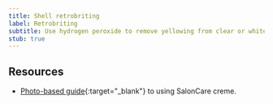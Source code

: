 ```yaml
---
title: Shell retrobriting
label: Retrobriting
subtitle: Use hydrogen peroxide to remove yellowing from clear or white shells.
stub: true
---
```


## Resources

- [Photo-based guide](https://imgur.com/a/tutorial-cleaning-transparent-plastic-UUv5l){:target="\_blank"} to using SalonCare creme.

